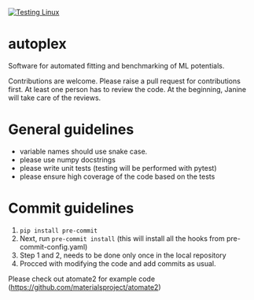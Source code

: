 [![Testing Linux](https://github.com/QuantumChemist/autoplex/actions/workflows/python-package.yml/badge.svg)](https://github.com/QuantumChemist/autoplex/actions/workflows/python-package.yml)
# autoplex

Software for automated fitting and benchmarking of ML potentials.

Contributions are welcome. Please raise a pull request for contributions first. At least one person has to review the code. At the beginning, Janine will take care of the reviews.

# General guidelines
- variable names should use snake case.
- please use numpy docstrings
- please write unit tests (testing will be performed with pytest)
- please ensure high coverage of the code based on the tests

# Commit guidelines
1. `pip install pre-commit`
2. Next, run `pre-commit install` (this will install all the hooks from pre-commit-config.yaml)
3. Step 1 and 2, needs to be done only once in the local repository
4. Procced with modifying the code and add commits as usual.

Please check out atomate2 for example code (https://github.com/materialsproject/atomate2)
